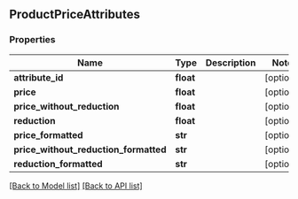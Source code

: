 ## ProductPriceAttributes

### Properties
Name | Type | Description | Notes
------------ | ------------- | ------------- | -------------
**attribute_id** | **float** |  | [optional] 
**price** | **float** |  | [optional] 
**price_without_reduction** | **float** |  | [optional] 
**reduction** | **float** |  | [optional] 
**price_formatted** | **str** |  | [optional] 
**price_without_reduction_formatted** | **str** |  | [optional] 
**reduction_formatted** | **str** |  | [optional] 

[[Back to Model list]](#documentation-for-models) [[Back to API list]](#documentation-for-api-endpoints)


